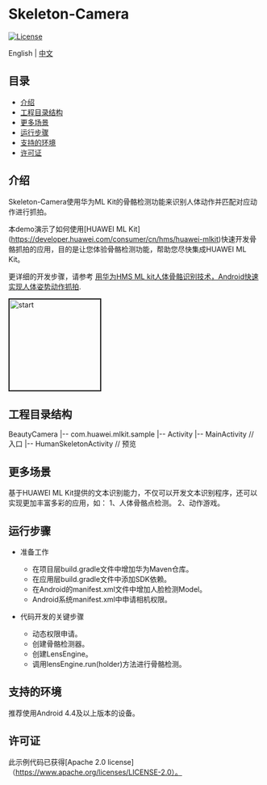 # Skeleton-Camera
[![License](https://img.shields.io/badge/Docs-hmsguides-brightgreen)](https://developer.huawei.com/consumer/cn/doc/development/HMS-Guides/ml-introduction-4)

English | [中文](https://github.com/HMS-Core/hms-ml-demo/blob/master/Skeleton-Camera/README_ZH.md)

## 目录

 * [介绍](#介绍)
 * [工程目录结构](#工程目录结构)
 * [更多场景](#更多场景)
 * [运行步骤](#运行步骤)
 * [支持的环境](#支持的环境)
 * [许可证](#许可证)


## 介绍
Skeleton-Camera使用华为ML Kit的骨骼检测功能来识别人体动作并匹配对应动作进行抓拍。

本demo演示了如何使用[HUAWEI ML Kit] (https://developer.huawei.com/consumer/cn/hms/huawei-mlkit)快速开发骨骼抓拍的应用，目的是让您体验骨骼检测功能，帮助您尽快集成HUAWEI ML Kit。

更详细的开发步骤，请参考 [用华为HMS ML kit人体骨骼识别技术，Android快速实现人体姿势动作抓拍](https://developer.huawei.com/consumer/cn/forum/topicview?tid=0202333916402640253&fid=18).

<img src="https://github.com/HMS-Core/hms-ml-demo/blob/master/Skeleton-Camera/start.gif" width=180 title="start" border=2>

## 工程目录结构
BeautyCamera
    |-- com.huawei.mlkit.sample
        |-- Activity
            |-- MainActivity // 入口
            |-- HumanSkeletonActivity // 预览

## 更多场景
基于HUAWEI ML Kit提供的文本识别能力，不仅可以开发文本识别程序，还可以实现更加丰富多彩的应用，如：
1、人体骨骼点检测。
2、动作游戏。

## 运行步骤
- 准备工作
  - 在项目层build.gradle文件中增加华为Maven仓库。
  - 在应用层build.gradle文件中添加SDK依赖。
  - 在Android的manifest.xml文件中增加人脸检测Model。
  - Android系统manifest.xml中申请相机权限。

- 代码开发的关键步骤
  - 动态权限申请。
  - 创建骨骼检测器。
  - 创建LensEngine。
  - 调用lensEngine.run(holder)方法进行骨骼检测。

## 支持的环境
推荐使用Android 4.4及以上版本的设备。

##  许可证
此示例代码已获得[Apache 2.0 license]（https://www.apache.org/licenses/LICENSE-2.0）。
